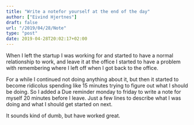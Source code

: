 ```yaml
---
title: "Write a notefor yourself at the end of the day"
author: ["Eivind Hjertnes"]
draft: false
url: "/2019/04/28/Note"
type: "post"
date: 2019-04-28T20:02:17+02:00
---
```


When I left the startup I was working for and started to have a normal
relationship to work, and leave it at the office I started to have a
problem with remembering where I left off when I got back to the office.

For a while I continued not doing anything about it, but then it started
to become ridicolus spending like 15 minutes trying to figure out what I
should be doing. So I added a Due reminder monday to friday to write a
note for myself 20 minutes before I leave. Just a few lines to describe
what I was doing and what I should get started on next.

It sounds kind of dumb, but have worked great.
